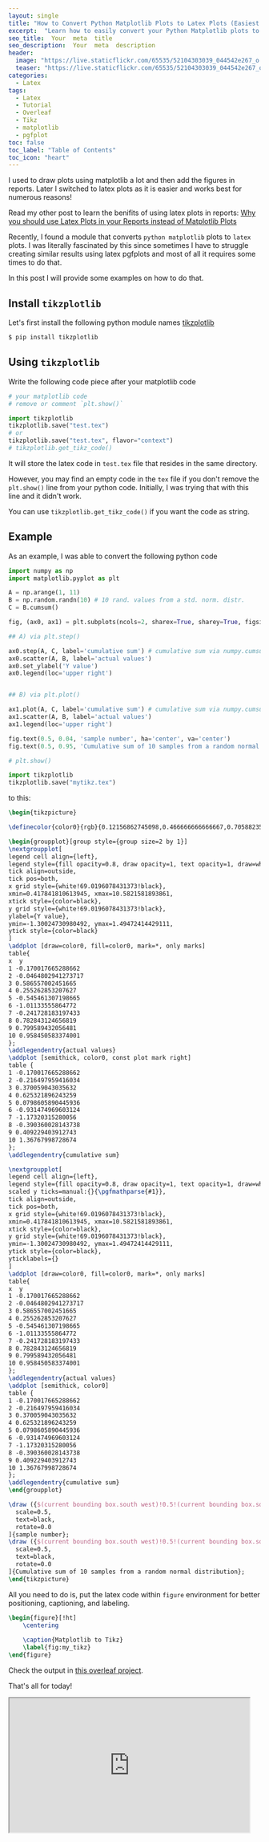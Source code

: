 ```yaml
---
layout: single
title: "How to Convert Python Matplotlib Plots to Latex Plots (Easiest Way)"
excerpt:  "Learn how to easily convert your Python Matplotlib plots to LaTeX format using just a few lines of code. Latex plots are better in academic  Save time and effort in creating publication-quality plots for your research papers."
seo_title:  Your  meta  title  
seo_description:  Your  meta  description
header:
  image: "https://live.staticflickr.com/65535/52104303039_044542e267_o.png"
  teaser: "https://live.staticflickr.com/65535/52104303039_044542e267_o.png"
categories:
  - Latex
tags:
  - Latex
  - Tutorial
  - Overleaf
  - Tikz
  - matplotlib
  - pgfplot
toc: false
toc_label: "Table of Contents"
toc_icon: "heart"
---
```


I used to draw plots using matplotlib a lot and then add the figures in reports. Later I switched to latex plots as it is easier and works best for numerous reasons! 

Read my other post to learn the benifits of using latex plots in reports:
[Why you should use Latex Plots in your Reports instead of Matplotlib Plots](https://shantoroy.com/latex/why-you-should-use-latex-plots-instead-of-matplotlib-plots/)

Recently, I found a module that converts `python matplotlib` plots to `latex` plots. I was literally fascinated by this since sometimes I have to struggle creating similar results using latex pgfplots and most of all it requires some times to do that.

In this post I will provide some examples on how to do that.



## Install `tikzplotlib`
Let's first install the following python module names [tikzplotlib](https://github.com/texworld/tikzplotlib)

```bash
$ pip install tikzplotlib
```

## Using `tikzplotlib`
Write the following code piece after your matplotlib code

```python
# your matplotlib code
# remove or comment `plt.show()`

import tikzplotlib
tikzplotlib.save("test.tex")
# or
tikzplotlib.save("test.tex", flavor="context")
# tikzplotlib.get_tikz_code()
```

It will store the latex code in `test.tex` file that resides in the same directory.

However, you may find an empty code in the `tex` file if you don't remove the `plt.show()` line from your python code. Initially, I was trying that with this line and it didn't work.

You can use `tikzplotlib.get_tikz_code()` if you want the code as string.


## Example
As an example, I was able to convert the following python code
```python
import numpy as np
import matplotlib.pyplot as plt

A = np.arange(1, 11)
B = np.random.randn(10) # 10 rand. values from a std. norm. distr.
C = B.cumsum()

fig, (ax0, ax1) = plt.subplots(ncols=2, sharex=True, sharey=True, figsize=(10,5))

## A) via plt.step()

ax0.step(A, C, label='cumulative sum') # cumulative sum via numpy.cumsum()
ax0.scatter(A, B, label='actual values')
ax0.set_ylabel('Y value')
ax0.legend(loc='upper right')


## B) via plt.plot()

ax1.plot(A, C, label='cumulative sum') # cumulative sum via numpy.cumsum()
ax1.scatter(A, B, label='actual values')
ax1.legend(loc='upper right')

fig.text(0.5, 0.04, 'sample number', ha='center', va='center')
fig.text(0.5, 0.95, 'Cumulative sum of 10 samples from a random normal distribution', ha='center', va='center')

# plt.show()

import tikzplotlib
tikzplotlib.save("mytikz.tex")
```

to this:

```latex
\begin{tikzpicture}

\definecolor{color0}{rgb}{0.12156862745098,0.466666666666667,0.705882352941177}

\begin{groupplot}[group style={group size=2 by 1}]
\nextgroupplot[
legend cell align={left},
legend style={fill opacity=0.8, draw opacity=1, text opacity=1, draw=white!80!black},
tick align=outside,
tick pos=both,
x grid style={white!69.0196078431373!black},
xmin=0.417841810613945, xmax=10.5821581893861,
xtick style={color=black},
y grid style={white!69.0196078431373!black},
ylabel={Y value},
ymin=-1.30024730980492, ymax=1.49472414429111,
ytick style={color=black}
]
\addplot [draw=color0, fill=color0, mark=*, only marks]
table{
x  y
1 -0.170017665288662
2 -0.0464802941273717
3 0.586557002451665
4 0.255262853207627
5 -0.545461307198665
6 -1.01133555864772
7 -0.241728183197433
8 0.782843124656819
9 0.799589432056481
10 0.958450583374001
};
\addlegendentry{actual values}
\addplot [semithick, color0, const plot mark right]
table {
1 -0.170017665288662
2 -0.216497959416034
3 0.370059043035632
4 0.625321896243259
5 0.0798605890445936
6 -0.931474969603124
7 -1.17320315280056
8 -0.390360028143738
9 0.409229403912743
10 1.36767998728674
};
\addlegendentry{cumulative sum}

\nextgroupplot[
legend cell align={left},
legend style={fill opacity=0.8, draw opacity=1, text opacity=1, draw=white!80!black},
scaled y ticks=manual:{}{\pgfmathparse{#1}},
tick align=outside,
tick pos=both,
x grid style={white!69.0196078431373!black},
xmin=0.417841810613945, xmax=10.5821581893861,
xtick style={color=black},
y grid style={white!69.0196078431373!black},
ymin=-1.30024730980492, ymax=1.49472414429111,
ytick style={color=black},
yticklabels={}
]
\addplot [draw=color0, fill=color0, mark=*, only marks]
table{
x  y
1 -0.170017665288662
2 -0.0464802941273717
3 0.586557002451665
4 0.255262853207627
5 -0.545461307198665
6 -1.01133555864772
7 -0.241728183197433
8 0.782843124656819
9 0.799589432056481
10 0.958450583374001
};
\addlegendentry{actual values}
\addplot [semithick, color0]
table {
1 -0.170017665288662
2 -0.216497959416034
3 0.370059043035632
4 0.625321896243259
5 0.0798605890445936
6 -0.931474969603124
7 -1.17320315280056
8 -0.390360028143738
9 0.409229403912743
10 1.36767998728674
};
\addlegendentry{cumulative sum}
\end{groupplot}

\draw ({$(current bounding box.south west)!0.5!(current bounding box.south east)$}|-{$(current bounding box.south west)!0.04!(current bounding box.north west)$}) node[
  scale=0.5,
  text=black,
  rotate=0.0
]{sample number};
\draw ({$(current bounding box.south west)!0.5!(current bounding box.south east)$}|-{$(current bounding box.south west)!0.95!(current bounding box.north west)$}) node[
  scale=0.5,
  text=black,
  rotate=0.0
]{Cumulative sum of 10 samples from a random normal distribution};
\end{tikzpicture}
```

All you need to do is, put the latex code within `figure` environment for better positioning, captioning, and labeling.

```latex
\begin{figure}[!ht]
    \centering
    
    \caption{Matplotlib to Tikz}
    \label{fig:my_tikz}
\end{figure}
```

Check the output in [this overleaf project](https://www.overleaf.com/read/tpmkcgvsnhgg).

That's all for today!

<iframe src="https://giphy.com/embed/f9RzoxHizH72k15FKS" width="480" height="268"></iframe>
<!--stackedit_data:
eyJoaXN0b3J5IjpbMTkwOTMwNDYzNywtMTU0NjA2OTYxOSwtNj
I2NTg4OTA1LDM1NzQzNzAzMyw2MzQ3NzY0NiwyNDA5ODg3NTQs
MTkwMjgzNzcwMF19
-->